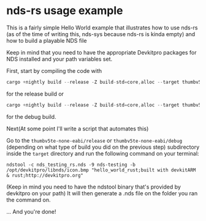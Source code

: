 # nds-rs usage example

This is a fairly simple Hello World example that illustrates how to use nds-rs (as of the time of writing this, nds-sys because nds-rs is kinda empty) and how to build a playable NDS file

Keep in mind that you need to have the appropriate Devkitpro packages for NDS installed and your path variables set.

First, start by compiling the code with
```rust
cargo +nightly build --release -Z build-std=core,alloc --target thumbv5te-none-eabi.json` for a release build
```
for the release build or 
```rust 
cargo +nightly build --release -Z build-std=core,alloc --target thumbv5te-none-eabi.json
```
for the debug build.

Next(At some point I'll write a script that automates this)

Go to the `thumbv5te-none-eabi/release` or `thumbv5te-none-eabi/debug` (depending on what type of build you did on the previous step) subdirectory inside the `target` directory and run the following command on your terminal:

```shell script
ndstool -c nds_testing_rs.nds -9 nds-testing -b /opt/devkitpro/libnds/icon.bmp "hello_world_rust;built with devkitARM & rust;http://devkitpro.org"
```
(Keep in mind you need to have the ndstool binary that's provided by devkitpro on your path)
It will then generate a .nds file on the folder you ran the command on. 

... And you're done!